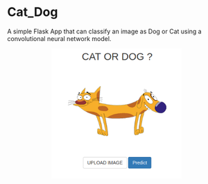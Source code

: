 # Cat_Dog

A simple Flask App that can classify an image as Dog or Cat using a convolutional neural network model.<br />

<p align="center">
  <img width="300" height="300" src="static/img/home.png">
</p>

